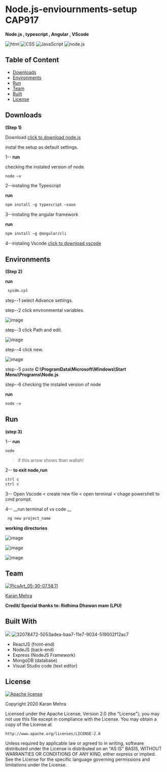 # Node.js-enviournments-setup CAP917 
__Node.js , typescript  , Angular , VScode__



![html](https://img.shields.io/badge/language-html-blue.svg) ![CSS](https://img.shields.io/badge/design-CSS-brightgreen.svg) ![JavaScript](https://img.shields.io/badge/code-JavaScript-orange.svg)  ![node.js](https://img.shields.io/badge/framework-node.js-blue.svg)

## Table of Content
  * [Downloads](#downloads)
  * [Environments](#environments)
  * [Run](#run)
  * [Team](#team)
  * [Built](#built-with)
  * [License](#license)
  

## Downloads 
__(Step 1)__

Download  [click to download node.js](https://nodejs.org/dist/v12.18.3/node-v12.18.3-x64.msi)

instal the setup as default settings.

1-- __run__

 checking the instaled version of node
 ```bash
node –v 
```
2--instaling the Typescript

 __run__
 
 ```bash
npm install –g typescript –save 
```
3--instaling the angular framework

__run__

 ```bash
npm install –g @angular/cli 
```

4--instaling Vscode
[click to download vscode](
https://code.visualstudio.com/download#)

## Environments 
__(Step 2)__

__run__

```bash
 sysdm.cpl
```
step--1 select Advance settings.

step--2 click environmental variables. 

![image](https://user-images.githubusercontent.com/62024355/88849355-60459b80-d207-11ea-875c-cdea38a1883b.png)


step--3 click Path and edit.    

![image](https://user-images.githubusercontent.com/62024355/88849433-8408e180-d207-11ea-8efe-56c8c2be1f07.png)


step--4 click new.  

![image](https://user-images.githubusercontent.com/62024355/88849492-95ea8480-d207-11ea-83ae-8e8d83a5e1b0.png)


step--5 paste __C:\ProgramData\Microsoft\Windows\Start Menu\Programs\Node.js__ 

step--6 checking the instaled version of node

__run__

 ```bash
node –v 
```


## Run 
__(step 3)__

1-- __run__

 ```bash
 node
```
> if this arrow shows than wallah!
 
2--  __to exit node,run__

 ```bash
 ctrl c
 ctrl c
```

3-- Open Vscode < create new file < open terminal < chage powershell to cmd prompt.

4-- __run terminal of vs code __

```bash
 ng new project_name
```
__working directories__

![image](https://user-images.githubusercontent.com/62024355/88849589-badef780-d207-11ea-80de-3ceb3f1abdef.png)

![image](https://user-images.githubusercontent.com/62024355/88850259-be26b300-d208-11ea-86f9-04724e2f95a0.png)

![image](https://user-images.githubusercontent.com/62024355/88850713-6177c800-d209-11ea-8e20-3ac09f8a1264.png)



             


## Team
<a href="https://imgbb.com/"><img src="https://i.ibb.co/Fs4h7fZ/Pics-Art-05-30-07-58-11.jpg" alt="PicsArt_05-30-07.58.11" border="0">

[Karan Mehra](https://karanmehra7107.github.io/My-Portfolio/index.html)

__Credit/ Special thanks to: Ridhima Dhawan mam (LPU)__

## Built With
![](https://i.imgur.com/ET7GHM4.png)
![32078472-5053adea-baa7-11e7-9034-519002f12ac7](https://user-images.githubusercontent.com/62024355/88908524-99b5ef80-d277-11ea-951a-c0449993df91.png)

* ReactJS (front-end)
* NodeJS (back-end)
* Express (NodeJS Framework)
* MongoDB (database)
* Visual Studio code (text editor)

## License
[![Apache license](https://img.shields.io/badge/license-apache-blue?style=for-the-badge&logo=appveyor)](http://www.apache.org/licenses/LICENSE-2.0e)

Copyright 2020 Karan Mehra

Licensed under the Apache License, Version 2.0 (the "License");
you may not use this file except in compliance with the License.
You may obtain a copy of the License at

    http://www.apache.org/licenses/LICENSE-2.0

Unless required by applicable law or agreed to in writing, software
distributed under the License is distributed on an "AS IS" BASIS,
WITHOUT WARRANTIES OR CONDITIONS OF ANY KIND, either express or implied.
See the License for the specific language governing permissions and
limitations under the License.




